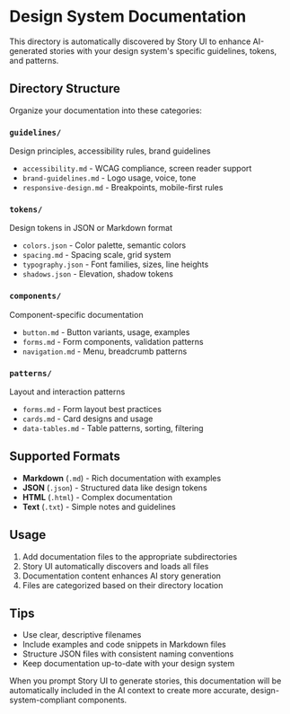 # Design System Documentation

This directory is automatically discovered by Story UI to enhance AI-generated stories with your design system's specific guidelines, tokens, and patterns.

## Directory Structure

Organize your documentation into these categories:

### `guidelines/`
Design principles, accessibility rules, brand guidelines
- `accessibility.md` - WCAG compliance, screen reader support
- `brand-guidelines.md` - Logo usage, voice, tone
- `responsive-design.md` - Breakpoints, mobile-first rules

### `tokens/`
Design tokens in JSON or Markdown format
- `colors.json` - Color palette, semantic colors
- `spacing.md` - Spacing scale, grid system
- `typography.json` - Font families, sizes, line heights
- `shadows.json` - Elevation, shadow tokens

### `components/`
Component-specific documentation
- `button.md` - Button variants, usage, examples
- `forms.md` - Form components, validation patterns
- `navigation.md` - Menu, breadcrumb patterns

### `patterns/`
Layout and interaction patterns
- `forms.md` - Form layout best practices
- `cards.md` - Card designs and usage
- `data-tables.md` - Table patterns, sorting, filtering

## Supported Formats

- **Markdown** (`.md`) - Rich documentation with examples
- **JSON** (`.json`) - Structured data like design tokens
- **HTML** (`.html`) - Complex documentation
- **Text** (`.txt`) - Simple notes and guidelines

## Usage

1. Add documentation files to the appropriate subdirectories
2. Story UI automatically discovers and loads all files
3. Documentation content enhances AI story generation
4. Files are categorized based on their directory location

## Tips

- Use clear, descriptive filenames
- Include examples and code snippets in Markdown files
- Structure JSON files with consistent naming conventions
- Keep documentation up-to-date with your design system

When you prompt Story UI to generate stories, this documentation will be automatically included in the AI context to create more accurate, design-system-compliant components.